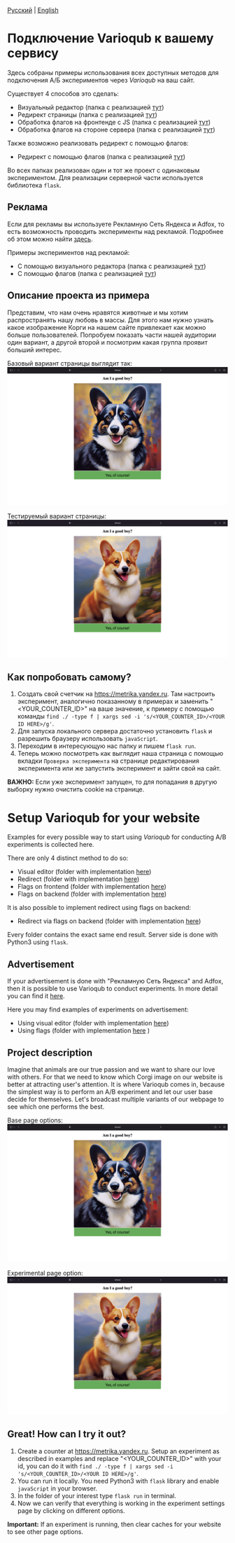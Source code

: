 [Русский](#подключение-varioqub-к-вашему-сервису) | [English](#setup-varioqub-for-your-website)


# Подключение Varioqub к вашему сервису

Здесь собраны примеры использования всех доступных методов для подключения А/Б экспериментов через *Varioqub* на ваш сайт.

Существует 4 способов это сделать:
- Визуальный редактор (папка с реализацией [тут](editor/))
- Редирект страницы (папка с реализацией [тут](redirect_frontend))
- Обработка флагов на фронтенде с JS (папка с реализацией [тут](flags_frontend/))
- Обработка флагов на стороне сервера (папка с реализацией [тут](flags_backend/))

Также возможно реализовать редирект с помощью флагов:
- Редирект c помощью флагов (папка с реализацией [тут](redirect_backend/))

Во всех папках реализован один и тот же проект с одинаковым экспериментом. Для реализации серверной части используется библиотека `flask`.

## Реклама

Если для рекламы вы используете Рекламную Сеть Яндекса и Adfox, то есть возможность проводить эксперименты над рекламой. 
Подробнее об этом можно найти [здесь](https://yandex.ru/support/varioqub/ads.html).

Примеры экспериментов над рекламой:
- С помощью визуального редактора (папка с реализацией [тут](advertisement_editor/))
- С помощью флагов (папка с реализацией [тут](advertisement_flags/))

## Описание проекта из примера

Представим, что нам очень нравятся животные и мы хотим распространять нашу любовь в массы. Для этого нам нужно узнать какое изображение Корги на нашем сайте привлекает как можно больше пользователей. Попробуем показать части нашей аудитории один вариант, а другой второй и посмотрим какая группа проявит больший интерес.

Базовый вариант страницы выглядит так:
![image](./src/base_page.png)

Тестируемый вариант страницы:
![image](./src/test_page.png)

## Как попробовать самому?

1. Создать свой счетчик на https://metrika.yandex.ru. Там настроить эксперимент, аналогично показанному в примерах и заменить "<YOUR_COUNTER_ID>" на ваше значение, к примеру с помощью команды `find ./ -type f | xargs sed -i 's/<YOUR_COUNTER_ID>/<YOUR ID HERE>/g'`.
2. Для запуска локального сервера достаточно установить `flask` и разрешить браузеру использовать `javaScript`.
3. Переходим в интересующую нас папку и пишем `flask run`.
4. Теперь можно посмотреть как выглядит наша страница с помощью вкладки `Проверка эксперимента` на странице редактирования эксперимента или же запустить эксперимент и зайти свой на сайт. 

**ВАЖНО:** Если уже эксперимент запущен, то для попадания в другую выборку нужно очистить cookie на странице.



# Setup Varioqub for your website

Examples for every possible way to start using *Varioqub* for conducting A/B experiments is collected here.

There are only 4 distinct method to do so:
- Visual editor (folder with implementation [here](editor/))
- Redirect (folder with implementation [here](redirect_frontend/))
- Flags on frontend (folder with implementation [here](flags_frontend/))
- Flags on backend (folder with implementation [here](flags_backend/))


It is also possible to implement redirect using flags on backend:
- Redirect via flags on backend (folder with implementation [here](redirect_backend/))

Every folder contains the exact same end result. Server side is done with Python3 using `flask`.

## Advertisement

If your advertisement is done with "Рекламную Сеть Яндекса" and Adfox, then it is possible to use Varioqub to conduct experiments.
In more detail you can find it [here](https://yandex.ru/support/varioqub/ads.html?lang=en).

Here you may find examples of experiments on advertisement:
- Using visual editor (folder with implementation [here](advertisement_editor/))
- Using flags (folder with implementation [here](advertisement_flags/) )

## Project description

Imagine that animals are our true passion and we want to share our love with others. For that we need to know which Corgi image on our website is better at attracting user's attention.
It is where Varioqub comes in, because the simplest way is to perform an A/B experiment and let our user base decide for themselves. Let's broadcast multiple variants of our webpage to see which one performs the best.

Base page options:
![image](./src/base_page.png)

Experimental page option:
![image](./src/test_page.png)

## Great! How can I try it out?

1. Create a counter at https://metrika.yandex.ru. Setup an experiment as described in examples and replace "<YOUR_COUNTER_ID>" with your id, you can do it with `find ./ -type f | xargs sed -i 's/<YOUR_COUNTER_ID>/<YOUR ID HERE>/g'`.
2. You can run it locally. You need Python3 with `flask` library and enable `javaScript` in your browser.
3. In the folder of your interest type `flask run` in terminal.
4. Now we can verify that everything is working in the experiment settings page by clicking on different options. 

**Important:** If an experiment is running, then clear caches for your website to see other page options.
